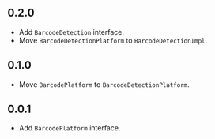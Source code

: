 ## 0.2.0

* Add `BarcodeDetection` interface.
* Move `BarcodeDetectionPlatform` to `BarcodeDetectionImpl`.

## 0.1.0

* Move `BarcodePlatform` to `BarcodeDetectionPlatform`.

## 0.0.1

* Add `BarcodePlatform` interface.
